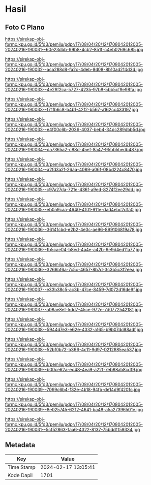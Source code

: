 # Hasil

## Foto C Plano

https://sirekap-obj-formc.kpu.go.id/5fd3/pemilu/pdpr/17/08/04/20/12/1708042012005-20240216-190031--60e23dbb-99b8-4cb2-851f-c4eb0269c685.jpg

https://sirekap-obj-formc.kpu.go.id/5fd3/pemilu/pdpr/17/08/04/20/12/1708042012005-20240216-190032--aca288d8-fa2c-4deb-8d08-8b10ad214d3d.jpg

https://sirekap-obj-formc.kpu.go.id/5fd3/pemilu/pdpr/17/08/04/20/12/1708042012005-20240216-190033--4e29f2ca-5727-4235-97b8-5bb5cf9e98fa.jpg

https://sirekap-obj-formc.kpu.go.id/5fd3/pemilu/pdpr/17/08/04/20/12/1708042012005-20240216-190033--f71fb6c8-b4b1-42f2-b567-a162cc433197.jpg

https://sirekap-obj-formc.kpu.go.id/5fd3/pemilu/pdpr/17/08/04/20/12/1708042012005-20240216-190033--e4f00c6b-2036-4037-beb4-34dc289dbb5d.jpg

https://sirekap-obj-formc.kpu.go.id/5fd3/pemilu/pdpr/17/08/04/20/12/1708042012005-20240216-190034--da7365a2-c88d-45ef-8a47-95bb5bedb487.jpg

https://sirekap-obj-formc.kpu.go.id/5fd3/pemilu/pdpr/17/08/04/20/12/1708042012005-20240216-190034--a2fd3a2f-26aa-4089-a06f-08bd224c8470.jpg

https://sirekap-obj-formc.kpu.go.id/5fd3/pemilu/pdpr/17/08/04/20/12/1708042012005-20240216-190035--c97a27da-721e-436f-a9ed-8274f2ee29dd.jpg

https://sirekap-obj-formc.kpu.go.id/5fd3/pemilu/pdpr/17/08/04/20/12/1708042012005-20240216-190035--eb0a9caa-4640-4101-911e-dad4ebc2d1a0.jpg

https://sirekap-obj-formc.kpu.go.id/5fd3/pemilu/pdpr/17/08/04/20/12/1708042012005-20240216-190036--36141cbd-e2b2-4e3c-ae96-899106819a78.jpg

https://sirekap-obj-formc.kpu.go.id/5fd3/pemilu/pdpr/17/08/04/20/12/1708042012005-20240216-190036--fb5cae04-b8ed-4a4e-a42b-6e9d4ed11a77.jpg

https://sirekap-obj-formc.kpu.go.id/5fd3/pemilu/pdpr/17/08/04/20/12/1708042012005-20240216-190036--3268bf6a-7c5c-4657-8b7d-3c3b5c3f2eea.jpg

https://sirekap-obj-formc.kpu.go.id/5fd3/pemilu/pdpr/17/08/04/20/12/1708042012005-20240216-190037--e33b38c5-ac3b-47ce-8459-7d072d16de9f.jpg

https://sirekap-obj-formc.kpu.go.id/5fd3/pemilu/pdpr/17/08/04/20/12/1708042012005-20240216-190037--a08ae8ef-5dd7-45ce-972e-7d0772542181.jpg

https://sirekap-obj-formc.kpu.go.id/5fd3/pemilu/pdpr/17/08/04/20/12/1708042012005-20240216-190038--5944d7e3-e62e-4332-a165-b9b07dd88adf.jpg

https://sirekap-obj-formc.kpu.go.id/5fd3/pemilu/pdpr/17/08/04/20/12/1708042012005-20240216-190038--52bf0b72-b366-4c11-9d97-0212885ea537.jpg

https://sirekap-obj-formc.kpu.go.id/5fd3/pemilu/pdpr/17/08/04/20/12/1708042012005-20240216-190039--b00ce62a-ec48-4ea9-a22f-7eb88ab8cdf9.jpg

https://sirekap-obj-formc.kpu.go.id/5fd3/pemilu/pdpr/17/08/04/20/12/1708042012005-20240216-190039--7099c6b4-f32e-4b18-94fb-de14d9f4201c.jpg

https://sirekap-obj-formc.kpu.go.id/5fd3/pemilu/pdpr/17/08/04/20/12/1708042012005-20240216-190039--8e025745-6212-4641-ba48-a5a27396501e.jpg

https://sirekap-obj-formc.kpu.go.id/5fd3/pemilu/pdpr/17/08/04/20/12/1708042012005-20240216-190031--5cf52863-1aa6-4322-8137-75bdd1159334.jpg


## Metadata

| Key        | Value               |
| ---------- | ------------------- |
| Time Stamp | 2024-02-17 13:05:41 |
| Kode Dapil | 1701                |



